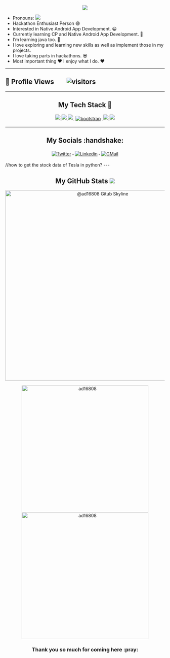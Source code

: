  <!-- markdownlint-disable-next-line -->
<p align="center"><img src="https://github-hero-readme.vercel.app/api?username=ad16808&linkedin=https://www.linkedin.com/in/animesh-das-972162213/&twitter=ad16808"/>

- Pronouns: <img src="https://raw.githubusercontent.com/ashwinexe/ColoredBadges/master/svg/pronouns/hehim.svg">
- Hackathon Enthusiast Person :smile:
- Interested in Native Android App Development. :grinning:
- Currently learning CP and Native Android App Development. :star_struck:
- I’m learning java too. :muscle:
- I love exploring and learning new skills as well as implement those in my projects.
- I love taking parts in hackathons. :sunglasses:
- Most important thing :heart: I enjoy what I do. :heart:
 ---
 🌱 **Profile Views**&nbsp;&nbsp;&nbsp;&nbsp;&nbsp;&nbsp;&nbsp;
![visitors](https://profile-counter.glitch.me/ad16808/count.svg?align=center)
 ---

---
<!-- Badges used from https://github.com/klaasnicolaas/ColoredBadges -->
<h2 align="center">My Tech Stack 🧰</h2>
<p align="center">
 <a href="https://developer.android.com/studio">
<!-- <img src="https://camo.githubusercontent.com/114aa59f6bfe1ff7ef3444fbb224078eb6a32c43f0ed03a6c0c3e6df67e049ec/68747470733a2f2f7777772e766563746f726c6f676f2e7a6f6e652f6c6f676f732f666c7574746572696f2f666c7574746572696f2d69636f6e2e737667" height="35" />
</a> -->
<a href="https://firebase.google.com/">
<img src="https://camo.githubusercontent.com/dd4b2422ed3bfc9da88c43d18550375c66f9584327dff7ecc19315ce50b96f07/68747470733a2f2f7777772e766563746f726c6f676f2e7a6f6e652f6c6f676f732f66697265626173652f66697265626173652d69636f6e2e737667">
</a>
<a href="#">
<img src="https://raw.githubusercontent.com/klaasnicolaas/ColoredBadges/master/svg/dev/languages/html.svg">
</a>
<a href="#">
<img src="https://raw.githubusercontent.com/klaasnicolaas/ColoredBadges/master/svg/dev/languages/css3.svg">
</a>
<a href="https://getbootstrap.com/">
    <img src="https://raw.githubusercontent.com/klaasnicolaas/ColoredBadges/master/svg/dev/frameworks/bootstrap.svg" alt="bootstrap" style="vertical-align:top; margin:4px">
</a>
<a href="https://developer.mozilla.org/en-US/docs/Web/JavaScript">
<img src="https://raw.githubusercontent.com/klaasnicolaas/ColoredBadges/master/svg/dev/languages/js.svg">
</a>   
<a href="https://docs.oracle.com/en/java/">
    <img src="https://raw.githubusercontent.com/klaasnicolaas/ColoredBadges/master/svg/dev/languages/java.svg">
</a>
</p>

---

<h2 align="center">My Socials :handshake: </h2>
<p align="center">
<a href="https://twitter.com/ad16808">
<img src="https://raw.githubusercontent.com/klaasnicolaas/ColoredBadges/master/svg/social/twitter.svg" alt="Twitter" style="vertical-align:top; margin:4px">
</a>
<a href="https://www.linkedin.com/in/https://www.linkedin.com/in/animesh-das-972162213//">
<img src="https://raw.githubusercontent.com/klaasnicolaas/ColoredBadges/master/svg/social/linkedin.svg" alt="Linkedin" style="vertical-align:top; margin:4px">
</a>
<a href="mailto:animesh16808@gmail.com">
<img src="https://raw.githubusercontent.com/klaasnicolaas/ColoredBadges/prod/svg/social/gmail.svg" alt="GMail" style="vertical-align:top; margin:4px">
</a>
</p>
//how to get the stock data of Tesla in python?
---

<h2 align="center">My GitHub Stats <img src="https://github.githubassets.com/images/spinners/octocat-spinner-64.gif"/></h2>

<p align="center"><img src="https://github.com/ad16808/ad16808/blob/main/ezgif.com-gif-maker.gif" alt="@ad16808 Gitub Skyline" width="600" /></p>

<p align="center"><img src="https://github-readme-stats.vercel.app/api?username=ad16808&theme=dracula&show_icons=true" alt="ad16808" width="400" />
<img src="http://github-readme-streak-stats.herokuapp.com?user=ad16808&theme=dracula&hide_border=false" alt ="ad16808" width="400" />
</p>

<h3 align="center">Thank you so much for coming here :pray:</h3>
 







